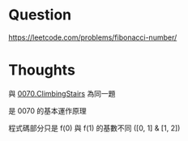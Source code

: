 # Question
https://leetcode.com/problems/fibonacci-number/

# Thoughts

與 [0070.ClimbingStairs](../0070.ClimbingStairs/README.md) 為同一題

是 0070 的基本運作原理

程式碼部分只是 f(0) 與 f(1) 的基數不同 ([0, 1] & [1, 2])

